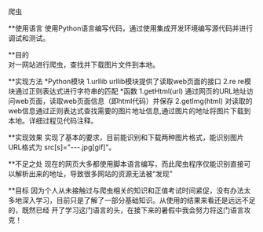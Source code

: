 爬虫

**使用语言
  使用Python语言编写代码，通过使用集成开发环境编写源代码并进行调试和测试。
  
**目的  
  对一网站进行爬虫，查找并下载图片文件到本地。

**实现方法
  *Python模块
    1.urllib
      urllib模块提供了读取web页面的接口
    2.re
      re模块通过正则表达式进行字符串的匹配
  *函数
    1.getHtml(url)
      通过网页的URL地址访问web页面，读取web页面信息（即html代码）并保存
    2.getImg(html)
      对读取的web信息通过正则表达式查找需要的图片地址信息,通过图片的地址将图片下载到本地。详细过程见代码注释。
    
**实现效果
  实现了基本的要求，目前能识别和下载两种图片格式，能识别图片URL格式为 src[s]="---.jpg[gif]"。
  
**不足之处
  现在的网页大多都使用脚本语言编写，而此爬虫程序仅能识别直接可以解析出来的地址，导致很多网站的资源无法被“发现”
  
**目标
  因为个人从未接触过与爬虫相关的知识和正值考试时间紧促，没有办法太多地深入学习，目前只是了解了一部分基础知识。从使用的结果来看还是远远不足的，既然已经
  开了学习这门语言的头，在接下来的暑假中我会努力将这门语言攻克！
